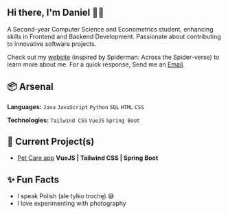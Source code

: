 
## Hi there, I'm Daniel 👋🏼

A Second-year Computer Science and Econometrics student, enhancing skills in Frontend and Backend Development. Passionate about contributing to innovative software projects.

Check out my [website](https://www.heisdanielade.xyz/) (inspired by Spiderman: Across the Spider-verse) to learn more about me.
For a quick response, Send me an [Email](mailto:danieladeofficial@gmail.com). 

## 📦 Arsenal
**Languages:** `Java` `JavaScript` `Python` `SQL` `HTML` `CSS`

**Technologies:** `Tailwind CSS` `VueJS` `Spring Boot`

## 🤖 Current Project(s)
- [Pet Care app](https://pamietampsa.netlify.app/) **VueJS | Tailwind CSS | Spring Boot**

## ✨ Fun Facts 
- I speak Polish (ale tylko trochę) 😅
- I love experimenting with photography


